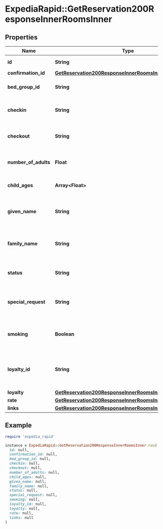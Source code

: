 # ExpediaRapid::GetReservation200ResponseInnerRoomsInner

## Properties

| Name | Type | Description | Notes |
| ---- | ---- | ----------- | ----- |
| **id** | **String** | The room id. | [optional] |
| **confirmation_id** | [**GetReservation200ResponseInnerRoomsInnerConfirmationId**](GetReservation200ResponseInnerRoomsInnerConfirmationId.md) |  | [optional] |
| **bed_group_id** | **String** | Unique identifier for a bed type. | [optional] |
| **checkin** | **String** | The check-in date of the itinerary. | [optional] |
| **checkout** | **String** | The check-out date of the itinerary. | [optional] |
| **number_of_adults** | **Float** | The number of adults staying in the room. | [optional] |
| **child_ages** | **Array&lt;Float&gt;** | The ages of children for the room. | [optional] |
| **given_name** | **String** | The first name of the main guest staying in the room. | [optional] |
| **family_name** | **String** | The last name of the main guest staying in the room. | [optional] |
| **status** | **String** | The booking status of the room. | [optional] |
| **special_request** | **String** | Any special request info associated with the room. | [optional] |
| **smoking** | **Boolean** | Indicates if the room is smoking or non-smoking. | [optional] |
| **loyalty_id** | **String** | Deprecated. Please use the loyalty id inside the loyalty object. | [optional] |
| **loyalty** | [**GetReservation200ResponseInnerRoomsInnerLoyalty**](GetReservation200ResponseInnerRoomsInnerLoyalty.md) |  | [optional] |
| **rate** | [**GetReservation200ResponseInnerRoomsInnerRate**](GetReservation200ResponseInnerRoomsInnerRate.md) |  | [optional] |
| **links** | [**GetReservation200ResponseInnerRoomsInnerLinks**](GetReservation200ResponseInnerRoomsInnerLinks.md) |  | [optional] |

## Example

```ruby
require 'expedia_rapid'

instance = ExpediaRapid::GetReservation200ResponseInnerRoomsInner.new(
  id: null,
  confirmation_id: null,
  bed_group_id: null,
  checkin: null,
  checkout: null,
  number_of_adults: null,
  child_ages: null,
  given_name: null,
  family_name: null,
  status: null,
  special_request: null,
  smoking: null,
  loyalty_id: null,
  loyalty: null,
  rate: null,
  links: null
)
```

